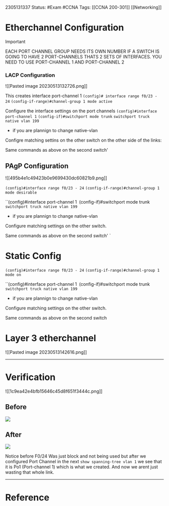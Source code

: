 2305131337
	Status: #Exam #CCNA
		Tags: [[CCNA 200-301]] [[Networking]]

# Etherchannel Configuration



>[!Important] 
>EACH PORT CHANNEL GROUP NEEDS ITS OWN NUMBER IF A SWITCH IS GOING TO HAVE 2 PORT-CHANNELS THATS 2 SETS OF INTERFACES. YOU NEED TO USE PORT-CHANNEL 1 AND PORT-CHANNEL 2
>

### LACP Configuration

![[Pasted image 20230513132726.png]]


This creates interface port-channel 1
`(config)# interface range f0/23 - 24`
`(config-if-range)#channel-group 1 mode active`

Configure the interface settings on the port channels
`(config)#interface port-channel 1`
`(config-if)#switchport mode trunk`
`switchport truck native vlan 199`
- if you are plannign to change native-vlan

Configre matching settins on the other switch on the other side of the links:

Same commands as above on the second switch'

## PAgP Configuration


![[495b4e1c49423b0e9699430dc60821b9.png]]


`(config)#interface range f0/23 - 24`
`(config-if-range)#channel-group 1 mode desirable`

``(config)#interface port-channel 1`
`(config-if)#switchport mode trunk
`switchport truck native vlan 199`
- if you are plannign to change native-vlan

Configure matching settings on the other switch.

Same commands as above on the second switch'
`
# Static Config


`(config)#interface range f0/23 - 24`
`(config-if-range)#channel-group 1 mode on`

``(config)#interface port-channel 1`
`(config-if)#switchport mode trunk
`switchport truck native vlan 199`
- if you are plannign to change native-vlan

Configure matching settings on the other switch.

Same commands as above on the second switch


# Layer 3 etherchannel

![[Pasted image 20230513142616.png]]


---

# Verification

![[1c9ea42e4bfb15646c45d8f651f3444c.png]]



## Before


<img src = 'https://i.gyazo.com/9bef1862b408e8a3265dbdb5c56a3059.png'>

## After


<img src = 'https://i.gyazo.com/f2c7f6221b011b504786dc602da13a9f.png'>





Notice before F0/24 Was just block and not being used but after we configured Port Channel in the next `show spanning-tree vlan 1` we see that it is Po1 (Port-channel 1) which is what we created. And now we arent just wasting that whole link.



























---
# Reference